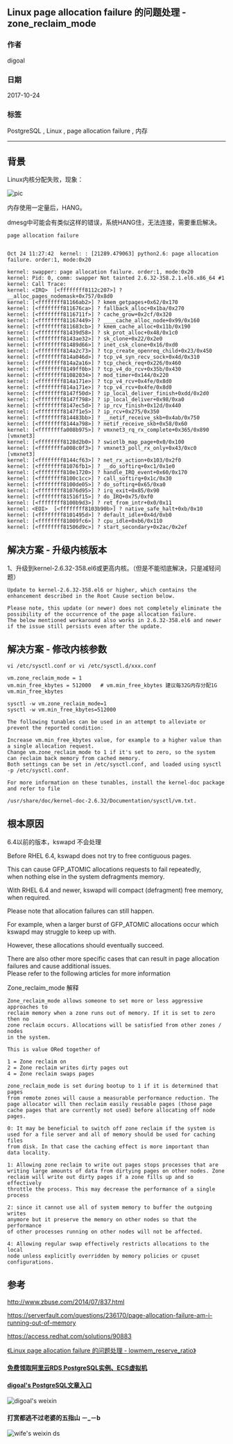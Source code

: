## Linux page allocation failure 的问题处理 - zone_reclaim_mode  
                                 
### 作者                
digoal                
                
### 日期                 
2017-10-24                
                  
### 标签                
PostgreSQL , Linux , page allocation failure , 内存    
                            
----                            
                             
## 背景     
Linux内核分配失败，现象：   
  
![pic](20171024_03_001.jpg)  
  
内存使用一定量后，HANG。  
     
     
dmesg中可能会有类似这样的错误，系统HANG住，无法连接，需要重启解决。  
  
```  
page allocation failure  
  
  
Oct 24 11:27:42  kernel: : [21289.479063] python2.6: page allocation failure. order:1, mode:0x20  
  
kernel: swapper: page allocation failure. order:1, mode:0x20  
kernel: Pid: 0, comm: swapper Not tainted 2.6.32-358.2.1.el6.x86_64 #1  
kernel: Call Trace:  
kernel: <IRQ>  [<ffffffff8112c207>] ? __alloc_pages_nodemask+0x757/0x8d0  
kernel: [<ffffffff81166ab2>] ? kmem_getpages+0x62/0x170  
kernel: [<ffffffff811676ca>] ? fallback_alloc+0x1ba/0x270  
kernel: [<ffffffff8116711f>] ? cache_grow+0x2cf/0x320  
kernel: [<ffffffff81167449>] ? ____cache_alloc_node+0x99/0x160  
kernel: [<ffffffff811683cb>] ? kmem_cache_alloc+0x11b/0x190  
kernel: [<ffffffff81439d58>] ? sk_prot_alloc+0x48/0x1c0  
kernel: [<ffffffff8143ae32>] ? sk_clone+0x22/0x2e0  
kernel: [<ffffffff81489d66>] ? inet_csk_clone+0x16/0xd0  
kernel: [<ffffffff814a2c73>] ? tcp_create_openreq_child+0x23/0x450  
kernel: [<ffffffff814a046d>] ? tcp_v4_syn_recv_sock+0x4d/0x310  
kernel: [<ffffffff814a2a16>] ? tcp_check_req+0x226/0x460  
kernel: [<ffffffff8149ff0b>] ? tcp_v4_do_rcv+0x35b/0x430  
kernel: [<ffffffff81082034>] ? mod_timer+0x144/0x220  
kernel: [<ffffffff814a171e>] ? tcp_v4_rcv+0x4fe/0x8d0  
kernel: [<ffffffff814a171e>] ? tcp_v4_rcv+0x4fe/0x8d0  
kernel: [<ffffffff8147f50d>] ? ip_local_deliver_finish+0xdd/0x2d0  
kernel: [<ffffffff8147f798>] ? ip_local_deliver+0x98/0xa0  
kernel: [<ffffffff8147ec5d>] ? ip_rcv_finish+0x12d/0x440  
kernel: [<ffffffff8147f1e5>] ? ip_rcv+0x275/0x350  
kernel: [<ffffffff814483bb>] ? __netif_receive_skb+0x4ab/0x750  
kernel: [<ffffffff8144a798>] ? netif_receive_skb+0x58/0x60  
kernel: [<ffffffffa008b975>] ? vmxnet3_rq_rx_complete+0x365/0x890 [vmxnet3]  
kernel: [<ffffffff8128d2b0>] ? swiotlb_map_page+0x0/0x100  
kernel: [<ffffffffa008c0f3>] ? vmxnet3_poll_rx_only+0x43/0xc0 [vmxnet3]  
kernel: [<ffffffff8144cf63>] ? net_rx_action+0x103/0x2f0  
kernel: [<ffffffff81076fb1>] ? __do_softirq+0xc1/0x1e0  
kernel: [<ffffffff810e1720>] ? handle_IRQ_event+0x60/0x170  
kernel: [<ffffffff8100c1cc>] ? call_softirq+0x1c/0x30  
kernel: [<ffffffff8100de05>] ? do_softirq+0x65/0xa0  
kernel: [<ffffffff81076d95>] ? irq_exit+0x85/0x90  
kernel: [<ffffffff81516f15>] ? do_IRQ+0x75/0xf0  
kernel: [<ffffffff8100b9d3>] ? ret_from_intr+0x0/0x11  
kernel: <EOI>  [<ffffffff8103b90b>] ? native_safe_halt+0xb/0x10  
kernel: [<ffffffff8101495d>] ? default_idle+0x4d/0xb0  
kernel: [<ffffffff81009fc6>] ? cpu_idle+0xb6/0x110  
kernel: [<ffffffff81506d9c>] ? start_secondary+0x2ac/0x2ef  
```  
  
## 解决方案 - 升级内核版本  
1、升级到kernel-2.6.32-358.el6或更高内核。（但是不能彻底解决，只是减轻问题）  
  
```  
Update to kernel-2.6.32-358.el6 or higher, which contains the enhancement described in the Root Cause section below.  
  
Please note, this update (or newer) does not completely eliminate the possibility of the occurrence of the page allocation failure.  
The below mentioned workaround also works in 2.6.32-358.el6 and newer if the issue still persists even after the update.  
```  
  
## 解决方案 - 修改内核参数  
  
```  
vi /etc/sysctl.conf or vi /etc/sysctl.d/xxx.conf  
  
vm.zone_reclaim_mode = 1  
vm.min_free_kbytes = 512000   # vm.min_free_kbytes 建议每32G内存分配1G vm.min_free_kbytes 
  
sysctl -w vm.zone_reclaim_mode=1  
sysctl -w vm.min_free_kbytes=512000  
```  
  
```  
The following tunables can be used in an attempt to alleviate or prevent the reported condition:  
  
Increase vm.min_free_kbytes value, for example to a higher value than a single allocation request.  
Change vm.zone_reclaim_mode to 1 if it's set to zero, so the system can reclaim back memory from cached memory.  
Both settings can be set in /etc/sysctl.conf, and loaded using sysctl -p /etc/sysctl.conf.  
  
For more information on these tunables, install the kernel-doc package and refer to file   
  
/usr/share/doc/kernel-doc-2.6.32/Documentation/sysctl/vm.txt.  
```  
  
## 根本原因  
6.4以前的版本，kswapd 不会处理  
  
Before RHEL 6.4, kswapd does not try to free contiguous pages.   
  
This can cause GFP_ATOMIC allocations requests to fail repeatedly,   
when nothing else in the system defragments memory.   
  
With RHEL 6.4 and newer, kswapd will compact (defragment) free memory, when required.  
  
Please note that allocation failures can still happen.   
  
For example, when a larger burst of GFP_ATOMIC allocations occur which kswapd may struggle to keep up with.   
  
However, these allocations should eventually succeed.  
  
There are also other more specific cases that can result in page allocation failures and cause additional issues.   
Please refer to the following articles for more information  
  
Zone_reclaim_mode 解释  
  
```  
Zone_reclaim_mode allows someone to set more or less aggressive approaches to  
reclaim memory when a zone runs out of memory. If it is set to zero then no  
zone reclaim occurs. Allocations will be satisfied from other zones / nodes  
in the system.  
  
This is value ORed together of  
  
1 = Zone reclaim on  
2 = Zone reclaim writes dirty pages out  
4 = Zone reclaim swaps pages  
  
zone_reclaim_mode is set during bootup to 1 if it is determined that pages  
from remote zones will cause a measurable performance reduction. The  
page allocator will then reclaim easily reusable pages (those page  
cache pages that are currently not used) before allocating off node pages.  
  
0: It may be beneficial to switch off zone reclaim if the system is  
used for a file server and all of memory should be used for caching files  
from disk. In that case the caching effect is more important than  
data locality.  
  
1: Allowing zone reclaim to write out pages stops processes that are  
writing large amounts of data from dirtying pages on other nodes. Zone  
reclaim will write out dirty pages if a zone fills up and so effectively  
throttle the process. This may decrease the performance of a single process  
  
2: since it cannot use all of system memory to buffer the outgoing writes  
anymore but it preserve the memory on other nodes so that the performance  
of other processes running on other nodes will not be affected.  
  
4: Allowing regular swap effectively restricts allocations to the local  
node unless explicitly overridden by memory policies or cpuset  
configurations.  
```  
  
## 参考  
  
http://www.zbuse.com/2014/07/837.html  
  
https://serverfault.com/questions/236170/page-allocation-failure-am-i-running-out-of-memory  
  
https://access.redhat.com/solutions/90883  
  
[《Linux page allocation failure 的问题处理 - lowmem_reserve_ratio》](../201612/20161221_01.md)    
  
  
  
  
  
  
  
  
  
  
  
  
  
#### [免费领取阿里云RDS PostgreSQL实例、ECS虚拟机](https://free.aliyun.com/ "57258f76c37864c6e6d23383d05714ea")
  
  
#### [digoal's PostgreSQL文章入口](https://github.com/digoal/blog/blob/master/README.md "22709685feb7cab07d30f30387f0a9ae")
  
  
![digoal's weixin](../pic/digoal_weixin.jpg "f7ad92eeba24523fd47a6e1a0e691b59")
  
  
  
  
  
  
#### 打赏都逃不过老婆的五指山 －_－b  
![wife's weixin ds](../pic/wife_weixin_ds.jpg "acd5cce1a143ef1d6931b1956457bc9f")
  
